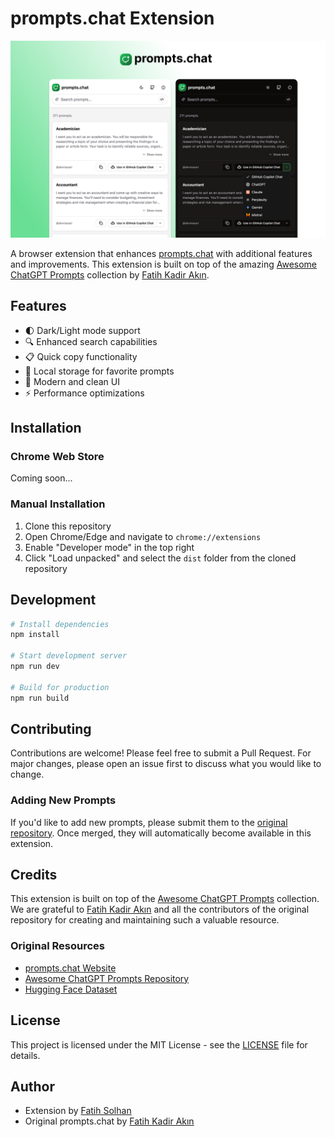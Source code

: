 # prompts.chat Extension

<p align="center">
  <img src="public/prompts-chat-img.png" alt="prompts.chat Extension Screenshot" width="800" style="max-width: 100%; height: auto;" />
</p>

A browser extension that enhances [prompts.chat](https://prompts.chat) with additional features and improvements. This extension is built on top of the amazing [Awesome ChatGPT Prompts](https://github.com/f/awesome-chatgpt-prompts) collection by [Fatih Kadir Akın](https://github.com/f).

## Features

- 🌓 Dark/Light mode support
- 🔍 Enhanced search capabilities
- 📋 Quick copy functionality
- 💾 Local storage for favorite prompts
- 🎨 Modern and clean UI
- ⚡️ Performance optimizations

## Installation

### Chrome Web Store
Coming soon...

### Manual Installation
1. Clone this repository
2. Open Chrome/Edge and navigate to `chrome://extensions`
3. Enable "Developer mode" in the top right
4. Click "Load unpacked" and select the `dist` folder from the cloned repository

## Development

```bash
# Install dependencies
npm install

# Start development server
npm run dev

# Build for production
npm run build
```

## Contributing

Contributions are welcome! Please feel free to submit a Pull Request. For major changes, please open an issue first to discuss what you would like to change.

### Adding New Prompts

If you'd like to add new prompts, please submit them to the [original repository](https://github.com/f/awesome-chatgpt-prompts). Once merged, they will automatically become available in this extension.

## Credits

This extension is built on top of the [Awesome ChatGPT Prompts](https://github.com/f/awesome-chatgpt-prompts) collection. We are grateful to [Fatih Kadir Akın](https://github.com/f) and all the contributors of the original repository for creating and maintaining such a valuable resource.

### Original Resources
- [prompts.chat Website](https://prompts.chat)
- [Awesome ChatGPT Prompts Repository](https://github.com/f/awesome-chatgpt-prompts)
- [Hugging Face Dataset](https://huggingface.co/datasets/fka/awesome-chatgpt-prompts/)

## License

This project is licensed under the MIT License - see the [LICENSE](LICENSE) file for details.

## Author

- Extension by [Fatih Solhan](https://github.com/fatihsolhan)
- Original prompts.chat by [Fatih Kadir Akın](https://github.com/f)

